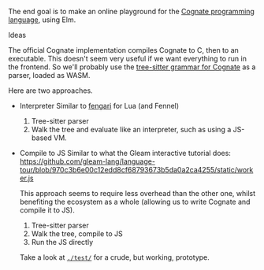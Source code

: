 The end goal is to make an online playground for the [Cognate programming
language](https://cognate-lang.github.io), using Elm.

Ideas

The official Cognate implementation compiles Cognate to C, then to an
executable. This doesn't seem very useful if we want everything to run in the
frontend. So we'll probably use the [tree-sitter grammar for
Cognate](https://github.com/hedyhli/tree-sitter-cognate) as a parser, loaded as
WASM.

Here are two approaches.

- Interpreter
  Similar to [fengari](https://github.com/fengari-lua/fengari) for Lua (and Fennel)

  1. Tree-sitter parser
  1. Walk the tree and evaluate like an interpreter, such as using a JS-based
     VM.

- Compile to JS
  Similar to what the Gleam interactive tutorial does:
  <https://github.com/gleam-lang/language-tour/blob/970c3b6e00c12edd8cf68793673b5da0a2ca4255/static/worker.js>

  This approach seems to require less overhead than the other one, whilst
  benefiting the ecosystem as a whole (allowing us to write Cognate and compile
  it to JS).

  1. Tree-sitter parser
  1. Walk the tree, compile to JS
  1. Run the JS directly

  Take a look at [`./test/`](./test/) for a crude, but working, prototype.
